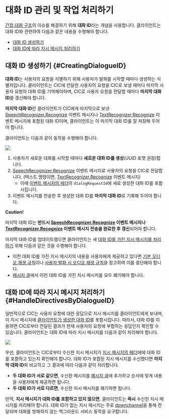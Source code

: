 # 대화 ID 관리 및 작업 처리하기

[간접 대화 구조](/CIC/CIC_Overview.md#IndirectDialogue)의 이슈를 해결하기 위해 **대화 ID**라는 개념을 사용합니다. 클라이언트는 대화 ID와 관련하여 다음과 같은 내용을 수행해야 합니다.

* [대화 ID 생성하기](#CreatingDialogueID)
* [대화 ID에 따라 지시 메시지 처리하기](#HandleDirectivesByDialogueID)

## 대화 ID 생성하기 {#CreatingDialogueID}

**대화 ID**는 사용자의 요청을 식별하기 위해 사용자가 발화를 시작할 때마다 생성하는 식별자입니다. 클라이언트는 CIC에 전달한 사용자의 요청을 CIC로 보낼 때마다 마지막 사용자 요청의 대화 ID를 기억해야하며, CIC로 사용자 요청을 전달할 때마다 **마지막 대화 ID**를 갱신해야 합니다.

**마지막 대화 ID**란 클라이언트가 CIC에게 마지막으로 보낸 [SpeechRecognizer.Recognize](/CIC/References/CICInterface/SpeechRecognizer.md#Recognize) 이벤트 메시지나 [TextRecognizer.Recognize](/CIC/References/CICInterface/TextRecognizer.md#Recognize) 이벤트 메시지에 포함된 대화 ID이며, 클라이언트는 이 마지막 대화 ID를 잘 저장해 두어야 합니다.

클라이언트는 다음과 같이 동작을 수행해야 합니다.

![](/CIC/Resources/Images/CIC_Dialogue_ID_Creation.svg)

<ol>
  <li>사용자가 새로운 대화를 시작할 때마다 <strong>새로운 대화 ID를 생성</strong>(UUID 포맷 권장)합니다.</li>
  <li><a href="/CIC/References/CICInterface/SpeechRecognizer.md#Recognize">SpeechRecognizer.Recognize</a> 이벤트 메시지로 사용자의 요청을 CIC로 전달합니다. (텍스트 명령이면, <a href="/CIC/References/CICInterface/TextRecognizer.md#Recognize">TextRecognizer.Recognize</a> 이벤트 메시지)
    <ul>
      <li>이때 <a href="/CIC/References/CIC_API.md#Event">이벤트 메시지의 헤더</a>의 <code>dialogRequestId</code>에 새로 생성한 대화 ID를 포함시킵니다.</li>
    </ul>
  </li>
  <li>이벤트 메시지를 전송한 후 생성한 대화 ID를 <strong>마지막 대화 ID</strong>로 기록해 두어야 합니다.</li>
</ol>

<div class="danger">
<p><strong>Caution!</strong></p>
<p>마지막 대화 ID는 <strong>반드시 <a href="/CIC/References/CICInterface/SpeechRecognizer.md#Recognize">SpeechRecognizer.Recognize</a> 이벤트 메시지나 <a href="/CIC/References/CICInterface/TextRecognizer.md#Recognize">TextRecognizer.Recognize</a> 이벤트 메시지 전송을 완료한 후 갱신</strong>되어야 합니다.</p>
</div>

마지막 대화 ID를 업데이트했으면 클라이언트는 새 [대화 ID를 가진 지시 메시지를 처리하기](#HandleDirectivesByDialogueID) 위해 다음과 같은 것을 수행해야 합니다.

* 이전 대화 ID를 가진 지시 메시지의 내용을 사용자에게 제공하고 있다면 [기본 오디오 재생 규칙](/Design/Design_Guideline_For_Client_Hardware.md#AudioInterruptionRule)이나 [사용자 발화 시 오디오 재생 규칙](/Design/Design_Guideline_For_Client_Hardware.md#AudioInterruptionRuleForUserUtterance)을 참고하여 이를 중단해야 합니다.
* [메시지 큐](/CIC/Guides/Interact_with_CIC.md#ManageMessageQ)에서 이전 대화 ID를 가진 지시 메시지를 모두 폐기해야 합니다.

## 대화 ID에 따라 지시 메시지 처리하기 {#HandleDirectivesByDialogueID}

일반적으로 CIC는 사용자 요청에 대한 응답으로 지시 메시지를 클라이언트에게 보내며, 이 지시 메시지에 [클라이언트가 생성한 대화 ID](#CreatingDialogueID)를 포함시킵니다. 따라서, 대화 ID를 이용하면 CIC로부터 전달된 결과가 현재 사용자의 요청에 부합하는 응답인지 확인할 수 있습니다. 클라이언트는 대화 ID에 따라 지시 메시지를 다음과 같이 처리해야 합니다.

![](/CIC/Resources/Images/CIC_Handle_Directives_By_Dialogue_ID.svg)

우선, 클라이언트는 CIC로부터 수신한 지시 메시지가 [지시 메시지의 헤더](/CIC/References/CIC_API.md#Directive)에에 대화 ID를 포함하고 있는지 확인해야 합니다. 대화 ID가 포함된 지시 메시지를 수신했다면 **마지막 대화 ID**와 비교하고 그 결과에 따라 다음과 같이 처리합니다.

* **두 대화 ID가 서로 같으면**, 수신한 메시지를 [메시지 큐](/CIC/Guides/Interact_with_CIC.md#ManageMessageQ)에 추가하고 순서에 맞게 내용을 사용자에게 제공하면 됩니다.
* **두 대화 ID가 서로 다르면**, 수신한 지시 메시지를 폐기하면 됩니다.

만약, **지시 메시지가 대화 ID를 포함하고 있지 않으면**, 클라이언트는 **즉시** 수신한 지시 메시지를 처리해야 합니다. 대화 ID가 없는 지시 메시지는 주로 [downchannel](/CIC/References/CIC_API.md#EstablishDownchannel)을 통해 전달되며 대화를 방해하지 않는 백그라운드 서비스 동작을 요구합니다.
